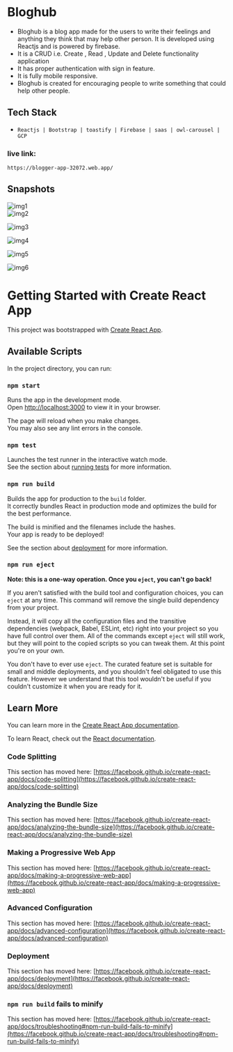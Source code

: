 # Bloghub

  * Bloghub is a blog app made for the users to write their feelings and anything they think that may help other person. It is developed using Reactjs and is powered       by firebase. 
  * It is a CRUD i.e. Create , Read , Update and Delete functionality application
  * It has proper authentication with sign in feature.
  * It is fully mobile responsive.
  * Bloghub is created for encouraging people to write something that could help other people.
  ## Tech Stack
  * `Reactjs | Bootstrap | toastify | Firebase | saas | owl-carousel | GCP`


### live link: 
 `https://blogger-app-32072.web.app/`

## Snapshots


![img1](https://user-images.githubusercontent.com/68144680/185990124-647d8881-f4ed-4c84-a10a-c865ff5759ec.png)
<br>
![img2](https://user-images.githubusercontent.com/68144680/185990137-a32b095c-d822-4a5c-a23d-440db1798031.png)
<br>

![img3](https://user-images.githubusercontent.com/68144680/185990144-04ee160a-782f-40e8-ac4d-5c18a17b4a95.png)
<br>

![img4](https://user-images.githubusercontent.com/68144680/185990146-90b55a4a-2f1a-4601-948a-ed9b6e112223.png)
<br>

![img5](https://user-images.githubusercontent.com/68144680/185990153-ba8658f8-ad51-481e-a3ad-60094c7b8ad2.png)
<br>

![img6](https://user-images.githubusercontent.com/68144680/185990325-9dd19713-0b8d-4d1d-86ca-98b4c854aacb.png)





























# Getting Started with Create React App

This project was bootstrapped with [Create React App](https://github.com/facebook/create-react-app).

## Available Scripts

In the project directory, you can run:

### `npm start`

Runs the app in the development mode.\
Open [http://localhost:3000](http://localhost:3000) to view it in your browser.

The page will reload when you make changes.\
You may also see any lint errors in the console.

### `npm test`

Launches the test runner in the interactive watch mode.\
See the section about [running tests](https://facebook.github.io/create-react-app/docs/running-tests) for more information.

### `npm run build`

Builds the app for production to the `build` folder.\
It correctly bundles React in production mode and optimizes the build for the best performance.

The build is minified and the filenames include the hashes.\
Your app is ready to be deployed!

See the section about [deployment](https://facebook.github.io/create-react-app/docs/deployment) for more information.

### `npm run eject`

**Note: this is a one-way operation. Once you `eject`, you can't go back!**

If you aren't satisfied with the build tool and configuration choices, you can `eject` at any time. This command will remove the single build dependency from your project.

Instead, it will copy all the configuration files and the transitive dependencies (webpack, Babel, ESLint, etc) right into your project so you have full control over them. All of the commands except `eject` will still work, but they will point to the copied scripts so you can tweak them. At this point you're on your own.

You don't have to ever use `eject`. The curated feature set is suitable for small and middle deployments, and you shouldn't feel obligated to use this feature. However we understand that this tool wouldn't be useful if you couldn't customize it when you are ready for it.

## Learn More

You can learn more in the [Create React App documentation](https://facebook.github.io/create-react-app/docs/getting-started).

To learn React, check out the [React documentation](https://reactjs.org/).

### Code Splitting

This section has moved here: [https://facebook.github.io/create-react-app/docs/code-splitting](https://facebook.github.io/create-react-app/docs/code-splitting)

### Analyzing the Bundle Size

This section has moved here: [https://facebook.github.io/create-react-app/docs/analyzing-the-bundle-size](https://facebook.github.io/create-react-app/docs/analyzing-the-bundle-size)

### Making a Progressive Web App

This section has moved here: [https://facebook.github.io/create-react-app/docs/making-a-progressive-web-app](https://facebook.github.io/create-react-app/docs/making-a-progressive-web-app)

### Advanced Configuration

This section has moved here: [https://facebook.github.io/create-react-app/docs/advanced-configuration](https://facebook.github.io/create-react-app/docs/advanced-configuration)

### Deployment

This section has moved here: [https://facebook.github.io/create-react-app/docs/deployment](https://facebook.github.io/create-react-app/docs/deployment)

### `npm run build` fails to minify

This section has moved here: [https://facebook.github.io/create-react-app/docs/troubleshooting#npm-run-build-fails-to-minify](https://facebook.github.io/create-react-app/docs/troubleshooting#npm-run-build-fails-to-minify)
